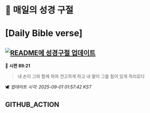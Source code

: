 # 🙏 매일의 성경 구절
# [Daily Bible verse]
## [![README에 성경구절 업데이트](https://github.com/DONGSUKA/first_test/actions/workflows/update-readme-bible.yml/badge.svg)](https://github.com/DONGSUKA/first_test/actions/workflows/update-readme-bible.yml)
<!-- START_BIBLE_VERSE -->
📖 **시편 89:21**
> 내 손이 그와 함께 하여 견고하게 하고 내 팔이 그를 힘이 있게 하리로다

🕊️ _업데이트 시각: 2025-09-01 01:57:42 KST_
  <!-- END_BIBLE_VERSE -->
## GITHUB_ACTION
